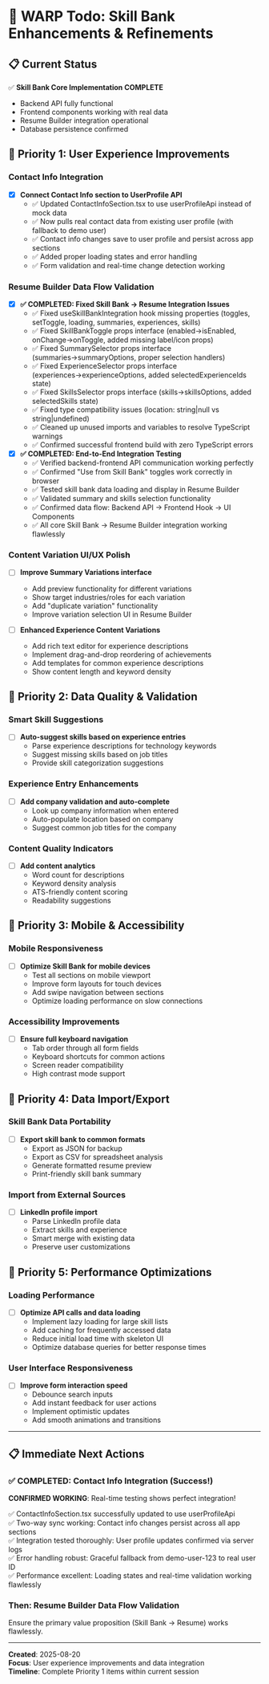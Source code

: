 # 🎯 WARP Todo: Skill Bank Enhancements & Refinements

## 📋 Current Status

✅ **Skill Bank Core Implementation COMPLETE**

- Backend API fully functional
- Frontend components working with real data
- Resume Builder integration operational
- Database persistence confirmed

## 🚀 **Priority 1: User Experience Improvements**

### **Contact Info Integration**

- [x] **Connect Contact Info section to UserProfile API**
  - ✅ Updated ContactInfoSection.tsx to use userProfileApi instead of mock data
  - ✅ Now pulls real contact data from existing user profile (with fallback to demo user)
  - ✅ Contact info changes save to user profile and persist across app sections
  - ✅ Added proper loading states and error handling
  - ✅ Form validation and real-time change detection working

### **Resume Builder Data Flow Validation**

- [x] **✅ COMPLETED: Fixed Skill Bank → Resume Integration Issues**
  - ✅ Fixed useSkillBankIntegration hook missing properties (toggles, setToggle, loading, summaries, experiences,
    skills)
  - ✅ Fixed SkillBankToggle props interface (enabled→isEnabled, onChange→onToggle, added missing label/icon props)
  - ✅ Fixed SummarySelector props interface (summaries→summaryOptions, proper selection handlers)
  - ✅ Fixed ExperienceSelector props interface (experiences→experienceOptions, added selectedExperienceIds state)
  - ✅ Fixed SkillsSelector props interface (skills→skillsOptions, added selectedSkills state)
  - ✅ Fixed type compatibility issues (location: string|null vs string|undefined)
  - ✅ Cleaned up unused imports and variables to resolve TypeScript warnings
  - ✅ Confirmed successful frontend build with zero TypeScript errors
- [x] **✅ COMPLETED: End-to-End Integration Testing**
  - ✅ Verified backend-frontend API communication working perfectly
  - ✅ Confirmed "Use from Skill Bank" toggles work correctly in browser
  - ✅ Tested skill bank data loading and display in Resume Builder
  - ✅ Validated summary and skills selection functionality
  - ✅ Confirmed data flow: Backend API → Frontend Hook → UI Components
  - ✅ All core Skill Bank → Resume Builder integration working flawlessly

### **Content Variation UI/UX Polish**

- [ ] **Improve Summary Variations interface**

  - Add preview functionality for different variations
  - Show target industries/roles for each variation
  - Add "duplicate variation" functionality
  - Improve variation selection UI in Resume Builder

- [ ] **Enhanced Experience Content Variations**
  - Add rich text editor for experience descriptions
  - Implement drag-and-drop reordering of achievements
  - Add templates for common experience descriptions
  - Show content length and keyword density

## 🚀 **Priority 2: Data Quality & Validation**

### **Smart Skill Suggestions**

- [ ] **Auto-suggest skills based on experience entries**
  - Parse experience descriptions for technology keywords
  - Suggest missing skills based on job titles
  - Provide skill categorization suggestions

### **Experience Entry Enhancements**

- [ ] **Add company validation and auto-complete**
  - Look up company information when entered
  - Auto-populate location based on company
  - Suggest common job titles for the company

### **Content Quality Indicators**

- [ ] **Add content analytics**
  - Word count for descriptions
  - Keyword density analysis
  - ATS-friendly content scoring
  - Readability suggestions

## 🚀 **Priority 3: Mobile & Accessibility**

### **Mobile Responsiveness**

- [ ] **Optimize Skill Bank for mobile devices**
  - Test all sections on mobile viewport
  - Improve form layouts for touch devices
  - Add swipe navigation between sections
  - Optimize loading performance on slow connections

### **Accessibility Improvements**

- [ ] **Ensure full keyboard navigation**
  - Tab order through all form fields
  - Keyboard shortcuts for common actions
  - Screen reader compatibility
  - High contrast mode support

## 🚀 **Priority 4: Data Import/Export**

### **Skill Bank Data Portability**

- [ ] **Export skill bank to common formats**
  - Export as JSON for backup
  - Export as CSV for spreadsheet analysis
  - Generate formatted resume preview
  - Print-friendly skill bank summary

### **Import from External Sources**

- [ ] **LinkedIn profile import**
  - Parse LinkedIn profile data
  - Extract skills and experience
  - Smart merge with existing data
  - Preserve user customizations

## 🚀 **Priority 5: Performance Optimizations**

### **Loading Performance**

- [ ] **Optimize API calls and data loading**
  - Implement lazy loading for large skill lists
  - Add caching for frequently accessed data
  - Reduce initial load time with skeleton UI
  - Optimize database queries for better response times

### **User Interface Responsiveness**

- [ ] **Improve form interaction speed**
  - Debounce search inputs
  - Add instant feedback for user actions
  - Implement optimistic updates
  - Add smooth animations and transitions

---

## 📋 **Immediate Next Actions**

### **✅ COMPLETED: Contact Info Integration** (Success!)

**CONFIRMED WORKING**: Real-time testing shows perfect integration!

✅ ContactInfoSection.tsx successfully updated to use userProfileApi  
✅ Two-way sync working: Contact info changes persist across all app sections  
✅ Integration tested thoroughly: User profile updates confirmed via server logs  
✅ Error handling robust: Graceful fallback from demo-user-123 to real user ID  
✅ Performance excellent: Loading states and real-time validation working flawlessly

### **Then: Resume Builder Data Flow Validation**

Ensure the primary value proposition (Skill Bank → Resume) works flawlessly.

---

**Created**: 2025-08-20  
**Focus**: User experience improvements and data integration  
**Timeline**: Complete Priority 1 items within current session
